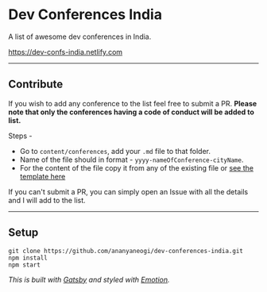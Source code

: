 # Dev Conferences India

A list of awesome dev conferences in India.

https://dev-confs-india.netlify.com

---------

## Contribute
If you wish to add any conference to the list feel free to submit a PR.
**Please note that only the conferences having a code of conduct will be added to list.**

Steps -
- Go to `content/conferences`, add your `.md` file to that folder.
- Name of the file should in format - `yyyy-nameOfConference-cityName`.
- For the content of the file copy it from any of the existing file or [see the template here](content/talk-template.md)

If you can't submit a PR, you can simply open an Issue with all the details and I will add to the list.

-------------

## Setup

```
git clone https://github.com/ananyaneogi/dev-conferences-india.git
npm install
npm start
```
*This is built with [Gatsby](https://www.gatsbyjs.org) and styled with [Emotion](https://emotion.sh/docs/introduction).*
